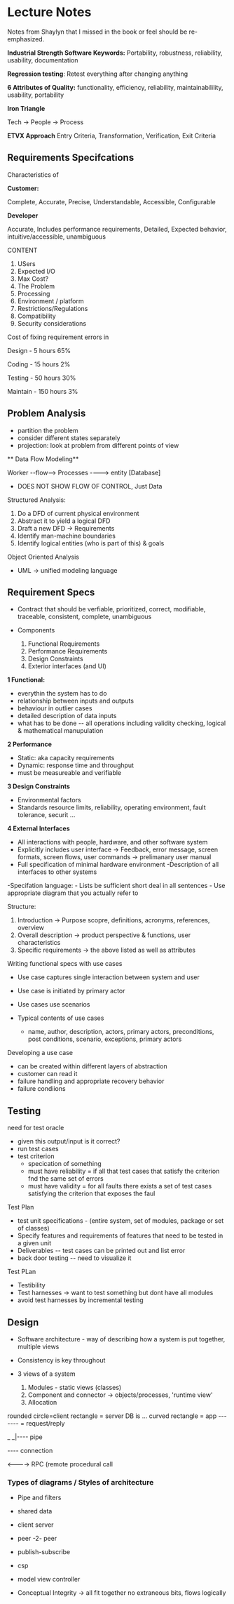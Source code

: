 
# Lecture Notes

Notes from Shaylyn that I missed in the book or feel should be re-emphasized.

**Industrial Strength Software Keywords:** Portability, robustness, reliability, usability, documentation

**Regression testing**: Retest everything after changing anything

**6 Attributes of Quality:** functionality, efficiency, reliability, maintainabilility, usability, portability

**Iron Triangle**

Tech -> People -> Process

**ETVX Approach** Entry Criteria, Transformation, Verification, Exit Criteria

## Requirements Specifcations

Characteristics of

**Customer:**

Complete, Accurate, Precise, Understandable, Accessible, Configurable

**Developer**

Accurate, Includes performance requirements, Detailed, Expected behavior, intuitive/accessible, unambiguous

CONTENT

1. USers
2. Expected I/O
3. Max Cost?
4. The Problem
5. Processing
6. Environment / platform
7. Restrictions/Regulations
8. Compatibility
9. Security considerations

Cost of fixing requirement errors in 

Design - 5 hours 65%

Coding - 15 hours 2%

Testing - 50 hours 30%
 
Maintain - 150 hours 3%

## Problem Analysis

- partition the problem 
- consider different states separately
- projection: look at problem from different points of view

** Data Flow Modeling**

Worker --flow--> Processes ----> entity
		[Database]

- DOES NOT SHOW FLOW OF CONTROL, Just Data

Structured Analysis:

1. Do a DFD of current physical environment
2. Abstract it to yield a logical DFD
3. Draft a new DFD -> Requirements
4. Identify man-machine boundaries
5. Identify logical entities (who is part of this) & goals

Object Oriented Analysis

- UML -> unified modeling language

## Requirement Specs

- Contract that should be verfiable, prioritized, correct, modifiable, traceable, consistent, complete, unambiguous

- Components
	1. Functional Requirements
	2. Performance Requirements
	3. Design Constraints
	4. Exterior interfaces (and UI)

**1 Functional:**

- everythin the system has to do
- relationship between inputs and outputs
- behaviour in outlier cases
- detailed description of data inputs
- what has to be done -- all operations including  validity checking, logical & mathematical manupulation

**2 Performance**

- Static: aka capacity requirements
- Dynamic: response time and throughput
- must be measureable and verifiable

**3 Design Constraints**

- Environmental factors
- Standards resource limits, reliability, operating environment, fault tolerance, securit ...

**4 External Interfaces**

- All interactions with people, hardware, and other software system
- Explicitly includes user interface -> Feedback, error message, screen formats, screen flows, user commands -> prelimanary user manual
- Full specification of minimal hardware environment
-Description of all interfaces to other systems

-Specifation language:
	- Lists be sufficient short deal in all sentences
	- Use appropriate diagram that you actually refer to

Structure:

1. Introduction -> Purpose scopre, definitions, acronyms, references, overview
2. Overall description -> product perspective & functions, user characteristics
3. Specific requirements -> the above listed as well as attributes

Writing functional specs with use cases	

- Use case captures single interaction between system and user
- Use case is initiated by primary actor
- Use cases use scenarios

- Typical contents of use cases
	- name, author, description, actors, primary actors, preconditions, post conditions, scenario, exceptions, primary actors

Developing a use case

- can be created within different layers of abstraction
- customer can read it
- failure handling and appropriate recovery behavior
- failure condiions

## Testing

need for test oracle

- given this output/input is it correct?
- run test cases 
- test criterion 
	- specication of something
	- must have reliability = if all that test cases that satisfy the criterion fnd the same set of errors
	- must have validity = for all faults there exists a set of test cases satisfying the criterion that exposes the faul

Test Plan

- test unit specifications - (entire system, set of modules, package or set of classes)
- Specify features and requirements of features that need to be tested in a given unit
- Deliverables -- test cases can be printed out and list error
- back door testing -- need to visualize it

Test PLan

- Testibility
- Test harnesses -> want to test something but dont have all modules
- avoid test harnesses by incremental testing


## Design

- Software architecture - way of describing how a system is put together, multiple views

- Consistency is key throughout
- 3 views of a system
	1. Modules - static views (classes)
	2. Component and connector -> objects/processes, 'runtime view'
	3. Allocation

rounded circle=client
rectangle = server
DB is ...
curved rectangle = app 
------- = request/reply

\_
\_|---- pipe

---- connection

<----> RPC (remote procedural call

### Types of diagrams / Styles of architecture

- Pipe and filters
- shared data
- client server 
- peer -2- peer
- publish-subscribe
- csp
- model view controller

 - Conceptual Integrity -> all fit together no extraneous bits, flows logically



















































